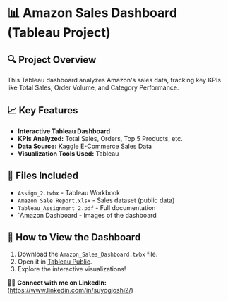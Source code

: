 # 📊 Amazon Sales Dashboard (Tableau Project)

## 🔍 Project Overview
This Tableau dashboard analyzes Amazon's sales data, tracking key KPIs like Total Sales, Order Volume, and Category Performance.

## 📈 Key Features
- **Interactive Tableau Dashboard**
- **KPIs Analyzed:** Total Sales, Orders, Top 5 Products, etc.
- **Data Source:** Kaggle E-Commerce Sales Data
- **Visualization Tools Used:** Tableau

## 📂 Files Included
- `Assign_2.twbx` - Tableau Workbook
- `Amazon Sale Report.xlsx` - Sales dataset (public data)
- `Tableau_Assignment_2.pdf` - Full documentation
- `Amazon Dashboard - Images of the dashboard

## 🚀 How to View the Dashboard
1. Download the `Amazon_Sales_Dashboard.twbx` file.
2. Open it in [Tableau Public](https://public.tableau.com/).
3. Explore the interactive visualizations!

👨‍💻 **Connect with me on LinkedIn:** (https://www.linkedin.com/in/suyogjoshi2/)
